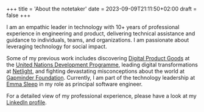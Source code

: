 +++
title = 'About the notetaker'
date = 2023-09-09T21:11:50+02:00
draft = false
+++

I am an empathic leader in technology with 10+ years of professional experience in engineering and product, delivering technical assistance and guidance to individuals, teams, and organizations. I am passionate about leveraging technology for social impact.

Some of my previous work includes discovering [Digital Product Goods](https://digitalpublicgoods.net/) at the [United Nations Development Programme](https://www.undp.org/), leading digital transformations at [Netlight](https://www.netlight.com/), and fighting devastating misconceptions about the world at [Gapminder Foundation](https://www.gapminder.org/). Currently, I am part of the technology leadership at [Emma Sleep](https://team.emma-sleep.com/) in my role as principal software engineer.

For a detailed view of my professional experience, please have a look at my [LinkedIn profile](https://www.linkedin.com/in/cjbackman/).
